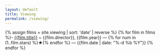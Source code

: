```yaml
---
layout: default
title: Viewing
permalink: /viewing/
---
```

{% assign films = site.viewing | sort: 'date' | reverse %}
{% for film in films %}- [{{film.title}}]({{site.url}}{{film.url}}) ~ {{film.director}}, {{film.year}} –– {% for num in (1..film.stars) %}★{% endfor %} –– {{film.date | date: "%-d %b %Y"}}
{% endfor %}
